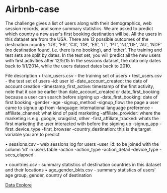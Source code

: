 # Airbnb-case
The challenge gives a list of users along with their demographics, web session records, and some summary statistics. We are asked to predict which country a new user's first booking destination will be. All the users in this dataset are from the USA.
There are 12 possible outcomes of the destination country: 'US', 'FR', 'CA', 'GB', 'ES', 'IT', 'PT', 'NL','DE', 'AU', 'NDF' (no destination found, i.e. there is no booking), and 'other'. 
The training and test sets are split by dates. In the test set, you will predict all the new users with first activities after 12/5/15 In the sessions dataset, the data only dates back to 1/1/2014, while the users dataset dates back to 2010. 

File description
•	train_users.csv - the training set of users
•	test_users.csv - the test set of users
  -id: user id
  -date_account_created: the date of account creation
  -timestamp_first_active: timestamp of the first activity, note that it can be earlier than date_account_created or date_first_booking because a user can search before signing up
  -date_first_booking: date of first booking
  -gender
  -age
  -signup_method
  -signup_flow: the page a user came to signup up from
  -language: international language preference
  -affiliate_channel: what kind of paid marketing
  -affiliate_provider: where the marketing is e.g. google, craigslist, other
  -first_affiliate_tracked: whats the first marketing the user interacted with before the signing up
  -signup_app
  -first_device_type
  -first_browser
  -country_destination: this is the target variable you are to predict
  
•	sessions.csv - web sessions log for users
  -user_id: to be joined with the column 'id' in users table
  -action
  -action_type
  -action_detail
  -device_type
  -secs_elapsed
  
•	countries.csv - summary statistics of destination countries in this dataset and their locations
•	age_gender_bkts.csv - summary statistics of users' age group, gender, country of destination

<a href = 'http://localhost:8888/notebooks/Desktop/data/data_explore.ipynb'>Data Explore</a>
